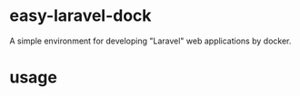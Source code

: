 # easy-laravel-dock
A simple environment for developing "Laravel" web applications by docker.
# usage
